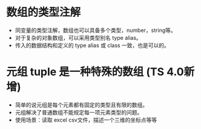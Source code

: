 # 数组的类型注解
* 同变量的类型注解，数组也可以具备多个类型，number，string等。
* 对于复杂的对象数组，可以采用类型别名 type alias。
* 传入的数据结构和定义的 type alias 或 class 一致，也是可以的。

# 元组 tuple 是一种特殊的数组 (TS 4.0新增)
* 简单的说元组是每个元素都有固定的类型且有限的数组。
* 元组解决了普通数组不能规定每一项元素类型的问题。
* 使用场景：读取 excel csv文件，描述一个三维的坐标点等等
